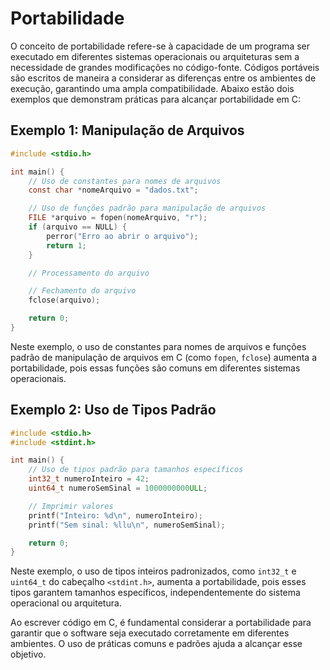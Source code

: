 # Portabilidade 

O conceito de portabilidade refere-se à capacidade de um programa ser executado em diferentes sistemas operacionais ou arquiteturas sem a necessidade de grandes modificações no código-fonte. Códigos portáveis são escritos de maneira a considerar as diferenças entre os ambientes de execução, garantindo uma ampla compatibilidade. Abaixo estão dois exemplos que demonstram práticas para alcançar portabilidade em C:

## Exemplo 1: Manipulação de Arquivos

```c
#include <stdio.h>

int main() {
    // Uso de constantes para nomes de arquivos
    const char *nomeArquivo = "dados.txt";

    // Uso de funções padrão para manipulação de arquivos
    FILE *arquivo = fopen(nomeArquivo, "r");
    if (arquivo == NULL) {
        perror("Erro ao abrir o arquivo");
        return 1;
    }

    // Processamento do arquivo

    // Fechamento do arquivo
    fclose(arquivo);

    return 0;
}
```

Neste exemplo, o uso de constantes para nomes de arquivos e funções padrão de manipulação de arquivos em C (como `fopen`, `fclose`) aumenta a portabilidade, pois essas funções são comuns em diferentes sistemas operacionais.

## Exemplo 2: Uso de Tipos Padrão

```c
#include <stdio.h>
#include <stdint.h>

int main() {
    // Uso de tipos padrão para tamanhos específicos
    int32_t numeroInteiro = 42;
    uint64_t numeroSemSinal = 1000000000ULL;

    // Imprimir valores
    printf("Inteiro: %d\n", numeroInteiro);
    printf("Sem sinal: %llu\n", numeroSemSinal);

    return 0;
}
```

Neste exemplo, o uso de tipos inteiros padronizados, como `int32_t` e `uint64_t` do cabeçalho `<stdint.h>`, aumenta a portabilidade, pois esses tipos garantem tamanhos específicos, independentemente do sistema operacional ou arquitetura.

Ao escrever código em C, é fundamental considerar a portabilidade para garantir que o software seja executado corretamente em diferentes ambientes. O uso de práticas comuns e padrões ajuda a alcançar esse objetivo.
